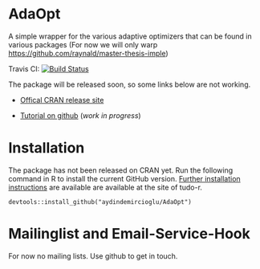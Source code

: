 # AdaOpt


A simple wrapper for the various adaptive optimizers that can be found in various packages
(For now we will only  warp https://github.com/raynald/master-thesis-imple)

Travis CI: [![Build Status](https://travis-ci.org/aydindemircioglu/AdaOpt.png)](https://travis-ci.org/aydindemircioglu/AdaOpt)

The package will be released soon, so some links below are not working.

* [Offical CRAN release site](http://cran.r-project.org/web/packages/AdaOpt/index.html) 
  
* [Tutorial on github](https://github.com/aydindemircioglu/AdaOpt/blob/master/doc/knitted/tutorial/README.md) (*work in progress*)


# Installation

The package has not been released on CRAN yet. Run the following command in R to install the current GitHub version. 
[Further installation instructions](https://github.com/tudo-r/PackagesInfo/wiki/Installation-Information) are available are available at the site of tudo-r.

```splus
devtools::install_github("aydindemircioglu/AdaOpt")
```

# Mailinglist and Email-Service-Hook

For now no mailing lists. Use github to get in touch.



